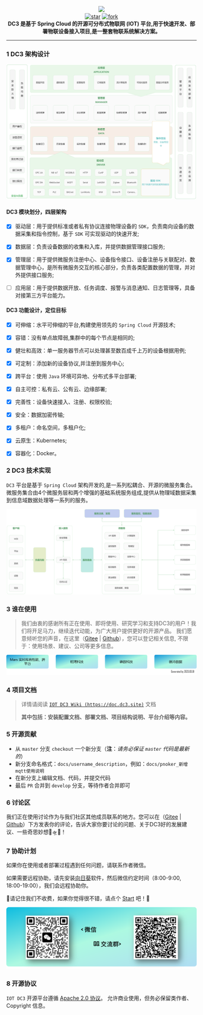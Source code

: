 <p align="center">
	<img src="./docs/images/dc3/logo-blue.png" width="400"><br>
  <a href='https://gitee.com/pnoker/iot-dc3/stargazers'><img src='https://gitee.com/pnoker/iot-dc3/badge/star.svg?theme=gvp' alt='star'></img></a>
	<a href='https://gitee.com/pnoker/iot-dc3/members'><img src='https://gitee.com/pnoker/iot-dc3/badge/fork.svg?theme=gvp' alt='fork'></img></a>
	<br><strong>DC3 是基于 Spring Cloud 的开源可分布式物联网 (IOT) 平台,用于快速开发、部署物联设备接入项目,是一整套物联系统解决方案。</strong>
</p>

------


### 1 DC3 架构设计

![iot-dc3-architecture](./docs/images/dc3/architecture1.jpg)



#### DC3 模块划分，四层架构

 * [x] 驱动层：用于提供标准或者私有协议连接物理设备的 `SDK`，负责南向设备的数据采集和指令控制，基于 `SDK` 可实现驱动的快速开发;
 * [x] 数据层：负责设备数据的收集和入库，并提供数据管理接口服务;
 * [x] 管理层：用于提供微服务注册中心、设备指令接口、设备注册与关联配对、数据管理中心，是所有微服务交互的核心部分，负责各类配置数据的管理，并对外提供接口服务;
 * [ ] 应用层：用于提供数据开放、任务调度、报警与消息通知、日志管理等，具备对接第三方平台能力。



#### DC3 功能设计，定位目标

 * [x] 可伸缩：水平可伸缩的平台,构建使用领先的 `Spring Cloud` 开源技术;
 * [x] 容错：没有单点故障弱,集群中的每个节点是相同的;
 * [x] 健壮和高效：单一服务器节点可以处理甚至数百成千上万的设备根据用例;
 * [x] 可定制：添加新的设备协议,并注册到服务中心;
 * [x] 跨平台：使用 `Java` 环境可异地、分布式多平台部署;
 * [x] 自主可控：私有云、公有云、边缘部署;
 * [x] 完善性：设备快速接入、注册、权限校验;
 * [x] 安全：数据加密传输;
 * [x] 多租户：命名空间，多租户化;
 * [x] 云原生：Kubernetes;
 * [x] 容器化：Docker。



### 2 DC3 技术实现 

`DC3` 平台是基于 `Spring Cloud` 架构开发的,是一系列松耦合、开源的微服务集合。
微服务集合由4个微服务层和两个增强的基础系统服务组成,提供从物理域数据采集到信息域数据处理等一系列的服务。

![iot-dc3-architecture](./docs/images/dc3/architecture2.jpg)



### 3 谁在使用

> 我们由衷的感谢所有正在使用、即将使用、研究学习和支持DC3的用户！我们将开足马力，继续迭代动能，为广大用户提供更好的开源产品。
> 我们愿意倾听您的声音，在这里（[Gitee](https://gitee.com/pnoker/iot-dc3/issues/I6I15G) | [Github](https://github.com/pnoker/iot-dc3/issues/60)），您可以登记相关信息, 不限于：使用场景、建议、公司等更多信息。

![Our users](./docs/images/dc3/whouse1.png)



### 4 项目文档

> 详情请阅读 [`IOT DC3 Wiki (https://doc.dc3.site)`](https://doc.dc3.site) 文档
>
> **其中包括：安装配置文档、部署文档、项目结构说明、平台介绍等内容。**



### 5 开源贡献

- 从 `master` 分支  `checkout` 一个新分支（**注**：*请务必保证 `master` 代码是最新的*）
- 新分支命名格式：`docs/username_description`，例如：`docs/pnoker_新增mqtt使用说明`
- 在新分支上编辑文档、代码，并提交代码
- 最后 `PR` 合并到 `develop` 分支，等待作者合并即可



### 6 讨论区

我们正在使用讨论作为与我们社区其他成员联系的地方。您可以在（[Gitee](https://gitee.com/pnoker/iot-dc3/issues/I6IKAL) | [Github](https://github.com/pnoker/iot-dc3/discussions)）下方发表你的评论，告诉大家你要讨论的问题、关于DC3好的发展建议、一些奇思妙想🚀🛸🚤！



### 7 协助计划

如果你在使用或者部署过程遇到任何问题，请联系作者微信。

如果需要远程协助，请先安装[向日葵](https://sunlogin.oray.com/download?categ=personal)软件，然后微信约定时间（8:00-9:00, 18:00-19:00），我们会远程协助你。

🌟请记住我们不收费，如果你觉得很不错，请点个 [Start](https://gitee.com/pnoker/iot-dc3/star) 吧！🌟

![Our users](./docs/images/dc3/social.png)



### 8 开源协议

`IOT DC3` 开源平台遵循 [Apache 2.0 协议](https://www.apache.org/licenses/LICENSE-2.0.html)。 允许商业使用，但务必保留类作者、Copyright 信息。